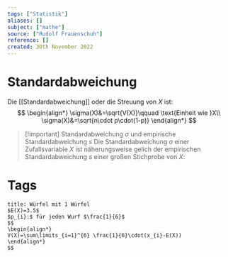 ```yaml
---
tags: ["Statistik"]
aliases: []
subject: ["mathe"]
source: ["Rudolf Frauenschuh"]
reference: []
created: 30th November 2022
---
```


# Standardabweichung
Die [[Standardabweichung]] oder die Streuung von $X$ ist:
$$
\begin{align*}
\sigma(X)&=\sqrt{V(X)}\qquad \text{Einheit wie }X\\
\sigma(X)&=\sqrt{n\cdot p\cdot(1-p)}
\end{align*}
$$

> [!important] Standardabweichung $\sigma$ und empirische Standardabweichung $s$
> Die Standardabweichung $\sigma$ einer Zufallsvariable $X$ ist näherungsweise gelich der empirischen Standardabweichung $s$ einer großen Stichprobe von $X$:
> 
> 

# Tags
```ad-example
title: Würfel mit 1 Würfel
$E(X)=3.5$
$p_{i}:$ für jeden Wurf $\frac{1}{6}$
$$
\begin{align*}
V(X)=\sum\limits_{i=1}^{6} \frac{1}{6}\cdot(x_{i}-E(X))
\end{align*}
$$
```




